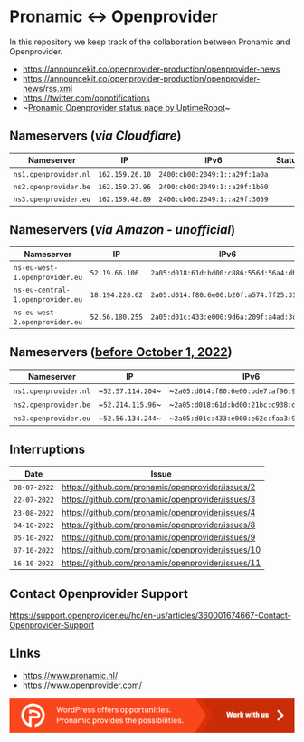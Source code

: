# Pronamic ↔️ Openprovider

In this repository we keep track of the collaboration between Pronamic and Openprovider.

- https://announcekit.co/openprovider-production/openprovider-news
- https://announcekit.co/openprovider-production/openprovider-news/rss.xml
- https://twitter.com/opnotifications
- ~[Pronamic Openprovider status page by UptimeRobot](https://stats.uptimerobot.com/M6GEWu2pXB)~

## Nameservers (_via Cloudflare_)

| Nameserver            | IP              | IPv6                          | Status |
| --------------------- | --------------- | ----------------------------- | ------ |
| `ns1.openprovider.nl` | `162.159.26.10` | `2400:cb00:2049:1::a29f:1a0a` | |
| `ns2.openprovider.be` | `162.159.27.96` | `2400:cb00:2049:1::a29f:1b60` | |
| `ns3.openprovider.eu` | `162.159.48.89` | `2400:cb00:2049:1::a29f:3059` | |

## Nameservers (_via Amazon - unofficial_)

| Nameserver            | IP              | IPv6                          | Status |
| --------------------- | --------------- | ----------------------------- | ------ |
| `ns-eu-west-1.openprovider.eu`    | `52.19.66.106`  | `2a05:d018:61d:bd00:c886:556d:56a4:db8b` | |
| `ns-eu-central-1.openprovider.eu` | `18.194.228.62` | `2a05:d014:f80:6e00:b20f:a574:7f25:31ad` | |
| `ns-eu-west-2.openprovider.eu`    | `52.56.180.255` | `2a05:d01c:433:e000:9d6a:209f:a4ad:3c7` | |

## Nameservers ([before October 1, 2022](https://github.com/pronamic/openprovider/commit/a6c9206dedf21bef14a06db2e5a8a3ab2384b621))

| Nameserver            | IP              | IPv6                                     | Status |
| --------------------- | --------------- | ---------------------------------------- | ------ |
| `ns1.openprovider.nl` | ~`52.57.114.204`~ | ~`2a05:d014:f80:6e00:bde7:af96:9434:75d5`~ | ![](https://img.shields.io/uptimerobot/status/m792614937-8d69d4f9c7f518899642f6a1) |
| `ns2.openprovider.be` | ~`52.214.115.96`~ | ~`2a05:d018:61d:bd00:21bc:c938:d548:dab1`~ | ![](https://img.shields.io/uptimerobot/status/m792614945-4f0752e7cd445950b2594ae5) |
| `ns3.openprovider.eu` | ~`52.56.134.244`~ | ~`2a05:d01c:433:e000:e62c:faa3:9834:41e7`~ | ![](https://img.shields.io/uptimerobot/status/m792614950-06af7777e0e46f0eef813265) |

## Interruptions

| Date         | Issue                                              |
| ------------ | -------------------------------------------------- |
| `08-07-2022` | https://github.com/pronamic/openprovider/issues/2  |
| `22-07-2022` | https://github.com/pronamic/openprovider/issues/3  |
| `23-08-2022` | https://github.com/pronamic/openprovider/issues/4  |
| `04-10-2022` | https://github.com/pronamic/openprovider/issues/8  |
| `05-10-2022` | https://github.com/pronamic/openprovider/issues/9  |
| `07-10-2022` | https://github.com/pronamic/openprovider/issues/10 |
| `16-10-2022` | https://github.com/pronamic/openprovider/issues/11 |

## Contact Openprovider Support

https://support.openprovider.eu/hc/en-us/articles/360001674667-Contact-Openprovider-Support

## Links

- https://www.pronamic.nl/
- https://www.openprovider.com/

[![Pronamic - Work with us](https://github.com/pronamic/brand-resources/blob/main/banners/pronamic-work-with-us-leaderboard-728x90%404x.png)](https://www.pronamic.eu/contact/)
